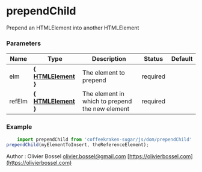 # prependChild

Prepend an HTMLElement into another HTMLElement



### Parameters
Name  |  Type  |  Description  |  Status  |  Default
------------  |  ------------  |  ------------  |  ------------  |  ------------
elm  |  **{ [HTMLElement](https://developer.mozilla.org/fr/docs/Web/API/HTMLElement) }**  |  The element to prepend  |  required  |
refElm  |  **{ [HTMLElement](https://developer.mozilla.org/fr/docs/Web/API/HTMLElement) }**  |  The element in which to prepend the new element  |  required  |

### Example
```js
	import prependChild from 'coffeekraken-sugar/js/dom/prependChild'
prependChild(myElementToInsert, theReferenceElement);
```
Author : Olivier Bossel [olivier.bossel@gmail.com](mailto:olivier.bossel@gmail.com) [https://olivierbossel.com](https://olivierbossel.com)